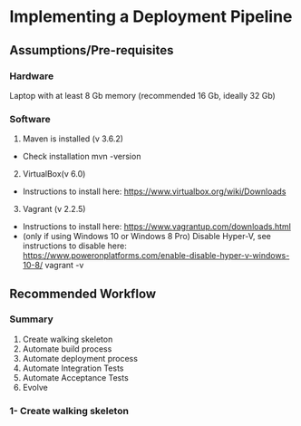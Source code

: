 # Implementing a Deployment Pipeline


## Assumptions/Pre-requisites

### Hardware
Laptop with at least 8 Gb memory (recommended 16 Gb, ideally 32 Gb)

### Software
1. Maven is installed (v 3.6.2)
* Check installation
mvn -version

2. VirtualBox(v 6.0)
* Instructions to install here: https://www.virtualbox.org/wiki/Downloads 

3. Vagrant (v 2.2.5) 
* Instructions to install here: https://www.vagrantup.com/downloads.html
* (only if using Windows 10 or Windows 8 Pro) Disable Hyper-V, see instructions to disable here: https://www.poweronplatforms.com/enable-disable-hyper-v-windows-10-8/
vagrant -v



## Recommended Workflow

### Summary
1. Create walking skeleton
2. Automate build process
3. Automate deployment process
4. Automate Integration Tests
5. Automate Acceptance Tests
6. Evolve




### 1- Create walking skeleton

